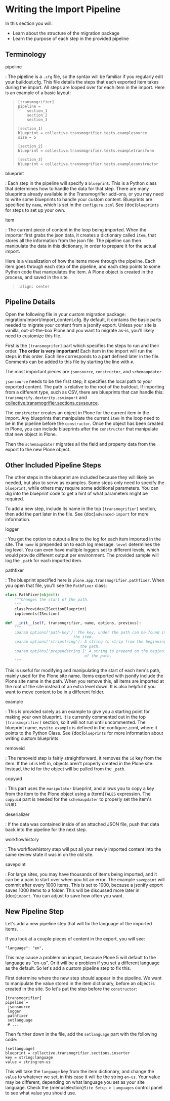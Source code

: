 # Writing the Import Pipeline

In this section you will:

- Learn about the structure of the migration package
- Learn the purpose of each step in the provided pipeline

## Terminology

pipeline

: The pipeline is a `.cfg` file, so the syntax will be familiar if you regularly edit your buildout.cfg.
  This file details the steps that each exported item takes during the import.
  All steps are looped over for each item in the import.
  Here is an example of a basic layout:

  > ```console
  > [transmogrifier]
  > pipeline =
  >     section_1
  >     section_2
  >     section_3
  >
  > [section_1]
  > blueprint = collective.transmogrifier.tests.examplesource
  > size = 5
  >
  > [section_2]
  > blueprint = collective.transmogrifier.tests.exampletransform
  >
  > [section_3]
  > blueprint = collective.transmogrifier.tests.exampleconstructor
  > ```

blueprint

: Each step in the pipeline will specify a `blueprint`.
  This is a Python class that determines how to handle the data for that step.
  There are many blueprints already available in the Transmogrifier add-ons,
  or you may need to write some blueprints to handle your custom content.
  Blueprints are specified by `name`, which is set in the `configure.zcml`
  See {doc}`blueprints` for steps to set up your own.

item

: The current piece of content in the loop being imported.
  When the importer first grabs the json data,
  it creates a dictionary called `item`,
  that stores all the information from the json file.
  The pipeline can then manipulate the data in this dictionary,
  in order to prepare it for the actual import.

Here is a visualization of how the items move through the pipeline.
Each item goes through each step of the pipeline,
and each step points to some Python code that manipulates the item.
A Plone object is created in the process, and saved in the site.

> ```{image} ../transmogrifier/_static/pipeline.gif
> :align: center
> ```

## Pipeline Details

Open the following file in your custom migration package: migration/import/import_content.cfg.
By default, it contains the basic parts needed to migrate your content from a jsonify export.
Unless your site is vanilla, out-of-the-box Plone and you want to migrate as-is,
you'll likely need to customize this file.

First is the `[transmogrifer]` part which specifies the steps to run and their order.
**The order is very important!**
Each item in the import will run the steps in this order.
Each line corresponds to a part defined later in the file.
Comments can be added to this file by starting the line with `#`.

The most important pieces are `jsonsource`, `constructor`, and `schemaupdater`.

`jsonsource` needs to be the first step;
it specifies the local path to your exported content.
The path is relative to the root of the buildout.
If importing from a different type, such as CSV, there are blueprints that can handle this:
`transmogrify.dexterity.csvimport` and [collective.transmogrifier.sections.csvsource](https://docs.plone.org/external/collective.transmogrifier/docs/source/sections/csvsource.html).

The `constructor` creates an object in Plone for the current item in the import.
Any blueprints that manipulate the current `item` in the loop need to be in the pipeline before the `constructor`.
Once the object has been created in Plone, you can include blueprints after the `constructor` that manipulate that new object in Plone.

Then the `schemaupdater` migrates all the field and property data from the export to the new Plone object.

## Other Included Pipeline Steps

The other steps in the blueprint are included because they will likely be needed, but also to serve as examples.
Some steps only need to specify the `blueprint`, while others may require some additional parameters.
You can dig into the blueprint code to get a hint of what parameters might be required.

To add a new step, include its name in the top `[transmogrifier]` section,
then add the part later in the file. See {doc}`advanced-import` for more information.

logger

: You get the option to output a line to the log for each item imported in the site.
  The `name` is prepended on to each log message.
  `level` determines the log level.
  You can even have multiple loggers set to different levels, which would provide different output per environment.
  The provided sample will log the `_path` for each imported item.

pathfixer

: The blueprint specified here is `plone.app.transmogrifier.pathfixer`.
  When you open that file, you'll see the `PathFixer` class:

  ```python
  class PathFixer(object):
      """Changes the start of the path.
      """
      classProvides(ISectionBlueprint)
      implements(ISection)

  def __init__(self, transmogrifier, name, options, previous):
      """
      :param options['path-key']: The key, under the path can be found in
                                the item.
      :param options['stripstring']: A string to strip from the beginning of
                                   the path.
      :param options['prependstring']: A string to prepend on the beginning
                                     of the path.
      """
  ```

  This is useful for modifying and manipulating the start of each item's path, mainly used for the Plone site name.
  Items exported with jsonify include the Plone site name in the path.
  When you remove this, all items are imported at the root of the site instead of an extra level down.
  It is also helpful if you want to move content to be in a different folder.

example

: This is provided solely as an example to give you a starting point for making your own blueprint.
  It is currently commented out in the top `[transmogrifier]` section, so it will not run until uncommented.
  The blueprint name, `mysite.example` is defined in the configure.zcml, where it points to the Python Class.
  See {doc}`blueprints` for more information about writing custom blueprints.

removeid

: The removeid step is fairly straightforward, it removes the `id` key from the item.
  If the `id` is left in, objects aren't properly created in the Plone site.
  Instead, the id for the object will be pulled from the `_path`.

copyuid

: This part uses the `manipulator` blueprint,
  and allows you to copy a key from the item to the Plone object using a {term}`TALES` expression.
  The `copyuid` part is needed for the `schemaupdater` to properly set the item's UUID.

deserializer

: If the data was contained inside of an attached JSON file,
  push that data back into the pipeline for the next step.

workflowhistory

: The workflowhistory step will put all your newly imported content into the same review state it was in on the old site.

savepoint

: For large sites, you may have thousands of items being imported,
  and it can be a pain to start over when you hit an error.
  The example `savepoint` will commit after every 1000 items.
  This is set to 1000, because a jsonify export saves 1000 items to a folder.
  This will be discussed more later in {doc}`import`.
  You can adjust to save how often you want.

## New Pipeline Step

Let's add a new pipeline step that will fix the language of the imported items.

If you look at a couple pieces of content in the export, you will see:

```console
"language": "en",
```

This may cause a problem on import,
because Plone 5 will default to the language as "en-us".
Or it will be a problem if you set a different language as the default.
So let's add a custom pipeline step to fix this.

First determine where the new step should appear in the pipeline.
We want to manipulate the value stored in the item dictionary,
before an object is created in the site.
So let's put the step before the `constructor`:

```console
[transmogrifier]
pipeline =
 jsonsource
 logger
 pathfixer
 setlanguage
 # ...
```

Then further down in the file, add the `setlanguage` part with the following code:

```console
[setlanguage]
blueprint = collective.transmogrifier.sections.inserter
key = string:language
value = string:en-us
```

This will take the `language` key from the item dictionary,
and change the `value` to whatever we set,
in this case it will be the string `en-us`.
Your value may be different, depending on what language you set as your site language.
Check the {menuselection}`Site Setup > Languages` control panel to see what value you should use.
